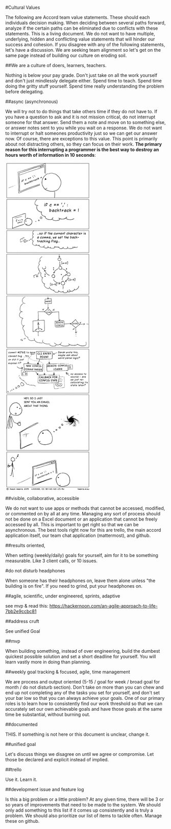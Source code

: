 #Cultural Values

The following are Accord team value statements. These should each individuals decision making. When deciding between several paths forward, analyze if the certain paths can be eliminated due to conflicts with these statements. This is a living document. We do not want to have multiple, underlying, hidden and conflicting value statements that will hinder our success and cohesion. If you disagree with any of the following statements, let's have a discussion. We are seeking team alignment so let's get on the same page instead of building our culture on eroding soil.

##We are a culture of doers, learners, teachers.

Nothing is below your pay grade. Don't just take on all the work yourself and don't just mindlessly delegate either. Spend time to teach. Spend time doing the gritty stuff yourself. Spend time really understanding the problem before delegating.

##async (asynchronous)

We will try not to do things that take others time if they do not have to. If you have a question to ask and it is not mission critical, do not interrupt someone for that answer. Send them a note and move on to something else, or answer notes sent to you while you wait on a response. We do not want to interrupt or halt someones productivity just so we can get our answer now. Of course, there are exceptions to this value. This point is primarily about not distracting others, so they can focus on their work. **The primary reason for this interrupting a programmer is the best way to destroy an hours worth of information in 10 seconds**:

![alt text](/img/ProgrammerInterrupted.png "Logo Title Text 1")

##visible, collaborative, accessible

We do not want to use apps or methods that cannot be accessed, modified, or commented on by all at any time. Managing any sort of process should not be done on a Excel document or an application that cannot be freely accessed by all. This is important to get right so that we can be asynchronous. The best tools right now for this are trello, the main accord application itself, our team chat application (mattermost), and github.

##results oriented,

When setting (weekly/daily) goals for yourself, aim for it to be something measurable. Like 3 client calls, or 10 issues.

#do not disturb headphones

When someone has their headphones on, leave them alone unless "the building is on fire". If you need to grind, put your headphones on.

##agile, scientific, under engineered, sprints, adaptive

see mvp & read this: https://hackernoon.com/an-agile-approach-to-life-7bb2e9ccbc81

##address cruft

See unified Goal

##mvp

When building something, instead of over engineering, build the dumbest quickest possible solution and set a short deadline for yourself. You will learn vastly more in doing than planning.

##weekly goal tracking & focused, agile, time management

We are process and output oriented (5-15 / goal for week / broad goal for month / do not disturb section). Don't take on more than you can chew and end up not completing any of the tasks you set for yourself, and don't set your bar low so that you can always achieve your goals. One of our primary roles is to learn how to consistently find our work threshold so that we can accurately set our own achievable goals and have those goals at the same time be substantial, without burning out.

##documented

THIS. If something is not here or this document is unclear, change it.

##unified goal

Let's discuss things we disagree on until we agree or compromise. Let those be declared and explicit instead of implied.

##trello

Use it. Learn it.

##development issue and feature log

Is this a big problem or a little problem? At any given time, there will be 3 or so years of improvements that need to be made to the system. We should only add something to this list if it comes up consistently and is truly a problem. We should also prioritize our list of items to tackle often. Manage these on github.



